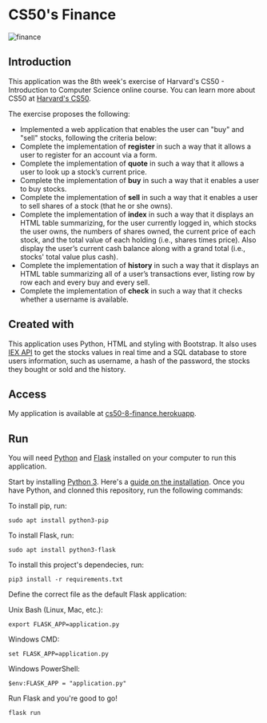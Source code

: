 # CS50's Finance

![finance](https://user-images.githubusercontent.com/45573073/72932217-15ba0280-3d3e-11ea-81e5-5b77ad9f86d2.png)

## Introduction

This application was the 8th week's exercise of Harvard's CS50 - Introduction to Computer Science online course.
You can learn more about CS50 at [Harvard's CS50](https://online-learning.harvard.edu/course/cs50-introduction-computer-science).

The exercise proposes the following:
* Implemented a web application that enables the user can "buy" and "sell" stocks, following the criteria below:
* Complete the implementation of **register** in such a way that it allows a user to register for an account via a form.
* Complete the implementation of **quote** in such a way that it allows a user to look up a stock’s current price.
* Complete the implementation of **buy** in such a way that it enables a user to buy stocks.
* Complete the implementation of **sell** in such a way that it enables a user to sell shares of a stock (that he or she owns).
* Complete the implementation of **index** in such a way that it displays an HTML table summarizing, for the user currently logged in, which stocks the user owns, the numbers of shares owned, the current price of each stock, and the total value of each holding (i.e., shares times price). Also display the user’s current cash balance along with a grand total (i.e., stocks' total value plus cash).
* Complete the implementation of **history** in such a way that it displays an HTML table summarizing all of a user’s transactions ever, listing row by row each and every buy and every sell.
* Complete the implementation of **check** in such a way that it checks whether a username is available.

## Created with
This application uses Python, HTML and styling with Bootstrap. It also uses [IEX API](https://iexcloud.io/) to get the stocks values in real time and a SQL database to store users information, such as username, a hash of the password, the stocks they bought or sold and the history.

## Access
My application is available at [cs50-8-finance.herokuapp](http://cs50-8-finance.herokuapp.com/login).

## Run
You will need [Python](https://www.python.org/downloads/) and [Flask](https://flask.palletsprojects.com/en/1.1.x/installation/) installed on your computer to run this application.

Start by installing [Python 3](https://www.python.org/downloads/). Here's a [guide on the installation](https://wiki.python.org/moin/BeginnersGuide/Download).
Once you have Python, and clonned this repository, run the following commands:

To install pip, run:

`sudo apt install python3-pip`

To install Flask, run:

`sudo apt install python3-flask`

To install this project's dependecies, run:

`pip3 install -r requirements.txt`

Define the correct file as the default Flask application:

Unix Bash (Linux, Mac, etc.):

`export FLASK_APP=application.py`

Windows CMD:

`set FLASK_APP=application.py`

Windows PowerShell:

`$env:FLASK_APP = "application.py"`

Run Flask and you're good to go!

`flask run`
